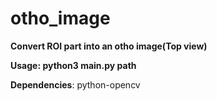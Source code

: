 # otho_image


**Convert ROI part into an otho image(Top view)**

**Usage: python3 main.py path**

**Dependencies**: python-opencv
